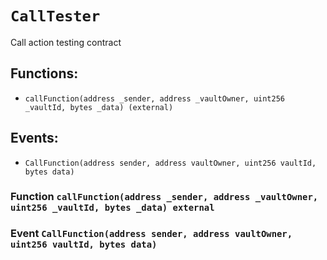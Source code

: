 # `CallTester`

Call action testing contract

## Functions:

- `callFunction(address _sender, address _vaultOwner, uint256 _vaultId, bytes _data) (external)`

## Events:

- `CallFunction(address sender, address vaultOwner, uint256 vaultId, bytes data)`

### Function `callFunction(address _sender, address _vaultOwner, uint256 _vaultId, bytes _data) external`

### Event `CallFunction(address sender, address vaultOwner, uint256 vaultId, bytes data)`

